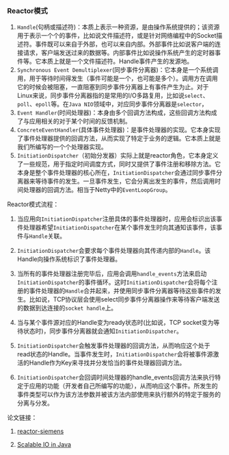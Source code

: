 ### Reactor模式

1. `Handle`(句柄或描述符)：本质上表示一种资源，是由操作系统提供的；该资源用于表示一个个的事件，比如说文件描述符，或是针对网络编程中的Socket描述符。事件既可以来自于外部，也可以来自内部。外部事件比如说客户端的连接请求，客户端发送过来的数据等。内部事件比如说操作系统产生的定时器事件等。它本质上就是一个文件描述符。Handle事件产生的发源地。
2. `Synchronous Event Demultiplexer`(同步事件分离器)：它本身是一个系统调用，用于等待时间得发生（事件可能是一个，也可能是多个）。调用方在调用它的时候会被阻塞，一直阻塞到同步事件分离器上有事件产生为止。对于Linux来说，同步事件分离器指的是常用的I/O多路复用，比如说`select`、`poll`、`epoll`等。在`Java NIO`领域中，对应同步事件分离器是`selector`，
3. `Event Handler`(时间处理器)：本身由多个回调方法构成，这些回调方法构成了与应用相关的对于某个时间的反馈机制。
4. `ConcreteEventHandler`(具体事件处理器)：是事件处理器的实现。它本身实现了事件处理器提供的回调方法，从而实现了特定于业务的逻辑。它本质上就是我们所编写的一个个处理器实现。
5. `InitiationDispatcher`（初始分发器）实际上就是reactor角色，它本身定义了一些规范，用于指定时间调度方式，同时又提供了事件注册和移除方法。它本身是整个事件处理器的核心所在，`InitiationDispatcher`会通过同步事件分离器来等待事件的发生。一旦事件发生，它会分离出发生的事件，然后调用时间处理器的回调方法。相当于Netty中的`EventLoopGroup`。



Reactor模式流程：

1. 当应用向`InitiationDispatcher`注册具体的事件处理器时，应用会标识出该事件处理器希望`InitiationDispatcher`在某个事件发生时向其通知该事件，该事件与`Handle`关联。
2. `InitiationDispatcher`会要求每个事件处理器向其传递内部的`Handle`。该Handle向操作系统标识了事件处理器。

3. 当所有的事件处理器注册完毕后，应用会调用`handle_events`方法来启动`InitiationDispatcher`的事件循环。这时`InitiationDispatcher`会将每个注册的事件处理器的`Handle`合并起来，并使用同步事件分离器等待这些事件的发生。比如说，TCP协议层会使用select同步事件分离器操作来等待客户端发送的数据到达连接的`socket handle`上。
4. 当与某个事件源对应的Handle变为ready状态时(比如说，TCP socket变为等待状态时)，同步事件分离器就会通知`InitiationDispatcher`。
5. `InitiationDispatcher`会触发事件处理器的回调方法，从而响应这个处于read状态的Handle。当事件发生时，`InitiationDispatcher`会将被事件源激活的Handle作为Key来寻找并分发恰当的事件处理器回调方法。
6. `InitiationDispatcher`会回调时间处理器的handle_events回调方法来执行特定于应用的功能（开发者自己所编写的功能），从而响应这个事件。所发生的事件类型可以作为该方法参数并被该方法内部使用来执行额外的特定于服务的分离与分发。



论文链接：

1. [reactor-siemens](http://www.dre.vanderbilt.edu/~schmidt/PDF/reactor-siemens.pdf)

2. [Scalable IO in Java](<http://gee.cs.oswego.edu/dl/cpjslides/nio.pdf>)











